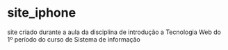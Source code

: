# site_iphone
site criado durante a aula da disciplina de introdução a Tecnologia Web do 1º período do curso de Sistema de informação
